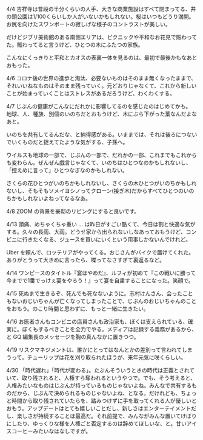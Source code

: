 4/4
吉祥寺は普段の半分くらいの人手、大きな商業施設はすべて閉まってる、井の頭公園は1/100くらいしか人がいないかもしれない。桜はいつもどうり満開。お尻を向けたスワンボートの寂しげな様子のコントラストが美しい。

だけどジブリ美術館のある南側エリアは、ピクニックや平和なお花見で賑わってた。賑わってると言うけど、ひとつの木にふたつの家族。

こんなにくっきりと平和とカオスの表裏一体を見るのは、最初で最後かもなあとおもった。

4/6
コロナ後の世界の進歩と淘汰、必要ないものはそのまま無くなったままで、それいいねなものはそのまま残っていく。元どおりじゃなくて、これから新しいことが始まっていくことはストレスがあるだろうけど、わくわくする。

4/7
じぶんの健康がこんなにだれかに影響してるのを感じたのはじめてかも。
地球、人、種族、別個のいのちだとおもうけど、木にぶら下がった葉なんだよなあと。

いのちを共有してるんだな、と納得感がある。いままでは、それは後ろにつないでいくものだと捉えてたような気がする、子孫へ。

ウイルスも地球の一部で、じぶんの一部で、だれかの一部、これまでもこれからも変わらん。ぜんぜん戯言じゃなくて、いのちはひとつなのかもしれないし、「控えめに言って」ひとつなぎなのかもしれない。

さくらの花ひとつがいのちかもしれないし、さくらの木ひとつがいのちかもしれないし、そもそもソメイヨシノってクローン(接ぎ木)だからすべてひとつのいのちかもしれないよねってなるなあ。

4/8
ZOOM の背景を豪邸のリビングにすると良いです。

4/13
頭痛、めちゃくちゃ重い ... は昨日がすごい酷くて、今日は割と快適な気がする。久々の長雨、大雨。どうせ家から出られないしなあっておもうけど、コンビニに行きたくなる、ジュースを買いにいくという用事しかないんでけれど。

Uber を頼んで、ロッテリアがやってくる。おじさんがバイクで届けてくれた。ありがとうって大きめに言ったら、喋ってなさすぎて裏返るなど。

4/14
ワンピースのタイトル『宴はやめだ』、ルフィが初めて『この戦いに勝って今までで1番でっけぇ宴をやろう！』って宴を自粛することになった。笑顔で。

4/15
死ぬまで生きるぞ、死んでも死なないように。志村けんさん、会ったこともないおじいちゃんが亡くなってしまったことで、じぶんのおじいちゃんのことをおもう。のこり時間と思わずに、もっと一緒に生きたい。

4/16
お医者さんもコンビニの店員さんも政治家も、ぼくは支えられている、確実に。ぼくもするべきことを全力でやる。メディアは記録する義務があるから、と GQ 編集長のメッセージを胸の真んなかに置きつつ。

4/19
リスクマネジメントは、誰かにとってはなんとかの差別って言われてしまうって。チューリップは花を刈り取られたほうが、来年元気に咲くらしい。

4/30
「時代遅れ」「時代が変わる」。たぶんそういうときの時代は正義とされていて、取り残されると、人権すら奪われるというやつで。でも、そう考えると、人権みたいなものはじぶんが持っているものじゃないよね。みんなで共有するものだから、じぶんで決められるものじゃないよね、となる。だけれども、ちょっと時間から取り残されていたらを、踏みつけずに手を取ってくれる人が優しいとおもう。アップデートはとても嬉しいことだし、新しさはエンターテイメントだし、楽しさが持続することは最高だ。それ前提で、みんながみんな置いてけぼりにしたり、ゆっくりな様を人権ごと否定するのは辞めてほしいな、と。甘いアイスコーヒーみたいなはなしですが。
